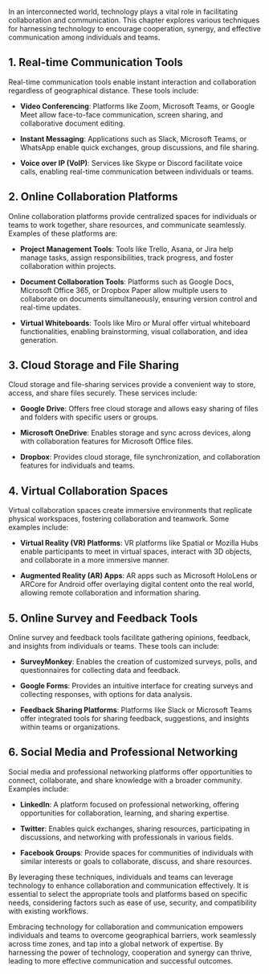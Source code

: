 
In an interconnected world, technology plays a vital role in facilitating collaboration and communication. This chapter explores various techniques for harnessing technology to encourage cooperation, synergy, and effective communication among individuals and teams.

**1. Real-time Communication Tools**
------------------------------------

Real-time communication tools enable instant interaction and collaboration regardless of geographical distance. These tools include:

* **Video Conferencing**: Platforms like Zoom, Microsoft Teams, or Google Meet allow face-to-face communication, screen sharing, and collaborative document editing.

* **Instant Messaging**: Applications such as Slack, Microsoft Teams, or WhatsApp enable quick exchanges, group discussions, and file sharing.

* **Voice over IP (VoIP)**: Services like Skype or Discord facilitate voice calls, enabling real-time communication between individuals or teams.

**2. Online Collaboration Platforms**
-------------------------------------

Online collaboration platforms provide centralized spaces for individuals or teams to work together, share resources, and communicate seamlessly. Examples of these platforms are:

* **Project Management Tools**: Tools like Trello, Asana, or Jira help manage tasks, assign responsibilities, track progress, and foster collaboration within projects.

* **Document Collaboration Tools**: Platforms such as Google Docs, Microsoft Office 365, or Dropbox Paper allow multiple users to collaborate on documents simultaneously, ensuring version control and real-time updates.

* **Virtual Whiteboards**: Tools like Miro or Mural offer virtual whiteboard functionalities, enabling brainstorming, visual collaboration, and idea generation.

**3. Cloud Storage and File Sharing**
-------------------------------------

Cloud storage and file-sharing services provide a convenient way to store, access, and share files securely. These services include:

* **Google Drive**: Offers free cloud storage and allows easy sharing of files and folders with specific users or groups.

* **Microsoft OneDrive**: Enables storage and sync across devices, along with collaboration features for Microsoft Office files.

* **Dropbox**: Provides cloud storage, file synchronization, and collaboration features for individuals and teams.

**4. Virtual Collaboration Spaces**
-----------------------------------

Virtual collaboration spaces create immersive environments that replicate physical workspaces, fostering collaboration and teamwork. Some examples include:

* **Virtual Reality (VR) Platforms**: VR platforms like Spatial or Mozilla Hubs enable participants to meet in virtual spaces, interact with 3D objects, and collaborate in a more immersive manner.

* **Augmented Reality (AR) Apps**: AR apps such as Microsoft HoloLens or ARCore for Android offer overlaying digital content onto the real world, allowing remote collaboration and information sharing.

**5. Online Survey and Feedback Tools**
---------------------------------------

Online survey and feedback tools facilitate gathering opinions, feedback, and insights from individuals or teams. These tools can include:

* **SurveyMonkey**: Enables the creation of customized surveys, polls, and questionnaires for collecting data and feedback.

* **Google Forms**: Provides an intuitive interface for creating surveys and collecting responses, with options for data analysis.

* **Feedback Sharing Platforms**: Platforms like Slack or Microsoft Teams offer integrated tools for sharing feedback, suggestions, and insights within teams or organizations.

**6. Social Media and Professional Networking**
-----------------------------------------------

Social media and professional networking platforms offer opportunities to connect, collaborate, and share knowledge with a broader community. Examples include:

* **LinkedIn**: A platform focused on professional networking, offering opportunities for collaboration, learning, and sharing expertise.

* **Twitter**: Enables quick exchanges, sharing resources, participating in discussions, and networking with professionals in various fields.

* **Facebook Groups**: Provide spaces for communities of individuals with similar interests or goals to collaborate, discuss, and share resources.

By leveraging these techniques, individuals and teams can leverage technology to enhance collaboration and communication effectively. It is essential to select the appropriate tools and platforms based on specific needs, considering factors such as ease of use, security, and compatibility with existing workflows.

Embracing technology for collaboration and communication empowers individuals and teams to overcome geographical barriers, work seamlessly across time zones, and tap into a global network of expertise. By harnessing the power of technology, cooperation and synergy can thrive, leading to more effective communication and successful outcomes.
